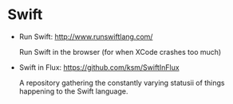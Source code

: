# Swift

*   Run Swift: http://www.runswiftlang.com/

    Run Swift in the browser (for when XCode crashes too much)

*   Swift in Flux: https://github.com/ksm/SwiftInFlux

    A repository gathering the constantly varying statusii of things happening to
    the Swift language.
